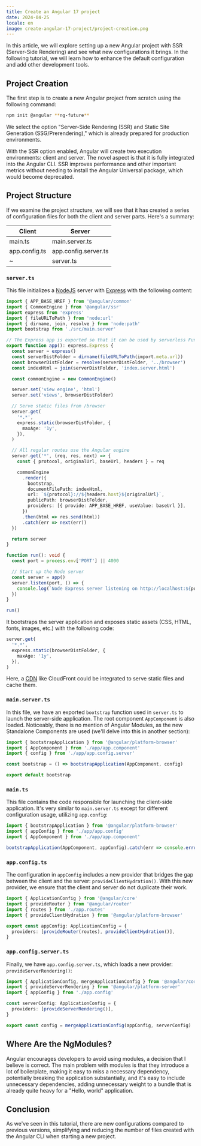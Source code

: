 ```yaml
---
title: Create an Angular 17 project
date: 2024-04-25
locale: en
image: create-angular-17-project/project-creation.png
---
```


In this article, we will explore setting up a new Angular project with SSR (Server-Side Rendering) and see what new configurations it brings. In the following tutorial, we will learn how to enhance the default configuration and add other development tools.

<!-- more -->

## Project Creation

The first step is to create a new Angular project from scratch using the following command:

```bash
npm init @angular **ng-future**
```

We select the option "Server-Side Rendering (SSR) and Static Site Generation (SSG/Prerendering)," which is already prepared for production environments.

With the SSR option enabled, Angular will create two execution environments: client and server. The novel aspect is that it is fully integrated into the Angular CLI. SSR improves performance and other important metrics without needing to install the Angular Universal package, which would become deprecated.

## Project Structure

If we examine the project structure, we will see that it has created a series of configuration files for both the client and server parts. Here's a summary:

| Client        | Server               |
| ------------- | -------------------- |
| main.ts       | main.server.ts       |
| app.config.ts | app.config.server.ts |
| ~             | server.ts            |

### `server.ts`

This file initializes a [NodeJS](https://nodejs.org/en) server with [Express](https://expressjs.com/) with the following content:

```typescript
import { APP_BASE_HREF } from '@angular/common'
import { CommonEngine } from '@angular/ssr'
import express from 'express'
import { fileURLToPath } from 'node:url'
import { dirname, join, resolve } from 'node:path'
import bootstrap from './src/main.server'

// The Express app is exported so that it can be used by serverless Functions.
export function app(): express.Express {
  const server = express()
  const serverDistFolder = dirname(fileURLToPath(import.meta.url))
  const browserDistFolder = resolve(serverDistFolder, '../browser')
  const indexHtml = join(serverDistFolder, 'index.server.html')

  const commonEngine = new CommonEngine()

  server.set('view engine', 'html')
  server.set('views', browserDistFolder)

  // Serve static files from /browser
  server.get(
    '*.*',
    express.static(browserDistFolder, {
      maxAge: '1y',
    }),
  )

  // All regular routes use the Angular engine
  server.get('*', (req, res, next) => {
    const { protocol, originalUrl, baseUrl, headers } = req

    commonEngine
      .render({
        bootstrap,
        documentFilePath: indexHtml,
        url: `${protocol}://${headers.host}${originalUrl}`,
        publicPath: browserDistFolder,
        providers: [{ provide: APP_BASE_HREF, useValue: baseUrl }],
      })
      .then(html => res.send(html))
      .catch(err => next(err))
  })

  return server
}

function run(): void {
  const port = process.env['PORT'] || 4000

  // Start up the Node server
  const server = app()
  server.listen(port, () => {
    console.log(`Node Express server listening on http://localhost:${port}`)
  })
}

run()
```

It bootstraps the server application and exposes static assets (CSS, HTML, fonts, images, etc.) with the following code:

```typescript
server.get(
  '*.*',
  express.static(browserDistFolder, {
    maxAge: '1y',
  }),
)
```

Here, a [CDN](https://www.cloudflare.com/learning/cdn/what-is-a-cdn/) like CloudFront could be integrated to serve static files and cache them.

### `main.server.ts`

In this file, we have an exported `bootstrap` function used in `server.ts` to launch the server-side application. The root component `AppComponent` is also loaded. Noticeably, there is no mention of Angular Modules, as the new Standalone Components are used (we'll delve into this in another section):

```typescript
import { bootstrapApplication } from '@angular/platform-browser'
import { AppComponent } from './app/app.component'
import { config } from './app/app.config.server'

const bootstrap = () => bootstrapApplication(AppComponent, config)

export default bootstrap
```

### `main.ts`

This file contains the code responsible for launching the client-side application. It's very similar to `main.server.ts` except for different configuration usage, utilizing `app.config`:

```typescript
import { bootstrapApplication } from '@angular/platform-browser'
import { appConfig } from './app/app.config'
import { AppComponent } from './app/app.component'

bootstrapApplication(AppComponent, appConfig).catch(err => console.error(err))
```

### `app.config.ts`

The configuration in `appConfig` includes a new provider that bridges the gap between the client and the server: `provideClientHydration()`. With this new provider, we ensure that the client and server do not duplicate their work.

```typescript
import { ApplicationConfig } from '@angular/core'
import { provideRouter } from '@angular/router'
import { routes } from './app.routes'
import { provideClientHydration } from '@angular/platform-browser'

export const appConfig: ApplicationConfig = {
  providers: [provideRouter(routes), provideClientHydration()],
}
```

### `app.config.server.ts`

Finally, we have `app.config.server.ts`, which loads a new provider: `provideServerRendering()`:

```typescript
import { ApplicationConfig, mergeApplicationConfig } from '@angular/core'
import { provideServerRendering } from '@angular/platform-server'
import { appConfig } from './app.config'

const serverConfig: ApplicationConfig = {
  providers: [provideServerRendering()],
}

export const config = mergeApplicationConfig(appConfig, serverConfig)
```

## Where Are the NgModules?

Angular encourages developers to avoid using modules, a decision that I believe is correct. The main problem with modules is that they introduce a lot of boilerplate, making it easy to miss a necessary dependency, potentially breaking the application substantially, and it's easy to include unnecessary dependencies, adding unnecessary weight to a bundle that is already quite heavy for a "Hello, world" application.

## Conclusion

As we've seen in this tutorial, there are new configurations compared to previous versions, simplifying and reducing the number of files created with the Angular CLI when starting a new project.
